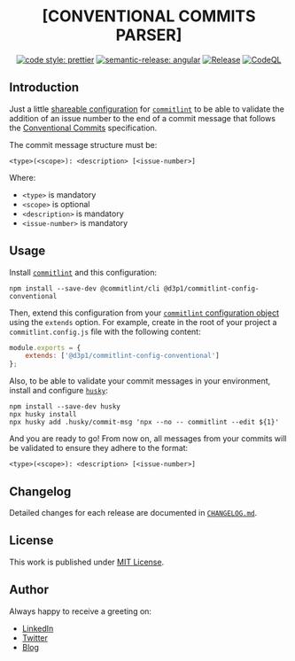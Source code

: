 <div align=center>

# [CONVENTIONAL COMMITS PARSER]

[![code style: prettier](https://img.shields.io/badge/code_style-prettier-ff69b4.svg)](https://github.com/prettier/prettier)
[![semantic-release: angular](https://img.shields.io/badge/semantic--release-angular-e10079?logo=semantic-release)](https://github.com/semantic-release/semantic-release)
[![Release](https://github.com/d3p1/commitlint-config-conventional/actions/workflows/release.yml/badge.svg)](https://github.com/d3p1/commitlint-config-conventional/actions/workflows/release.yml)
[![CodeQL](https://github.com/d3p1/commitlint-config-conventional/actions/workflows/github-code-scanning/codeql/badge.svg)](https://github.com/d3p1/commitlint-config-conventional/actions/workflows/github-code-scanning/codeql)

</div>

## Introduction

Just a little [shareable configuration](https://commitlint.js.org/#/reference-configuration) for [`commitlint`](https://commitlint.js.org/) to be able to validate the addition of an issue number to the end of a commit message that follows the [Conventional Commits](https://www.conventionalcommits.org/en/v1.0.0/) specification.

The commit message structure must be:

```
<type>(<scope>): <description> [<issue-number>]
```

Where:

- `<type>` is mandatory
- `<scope>` is optional
- `<description>` is mandatory
- `<issue-number>` is mandatory 

## Usage

Install [`commitlint`](https://commitlint.js.org/#/guides-local-setup) and this configuration:

```
npm install --save-dev @commitlint/cli @d3p1/commitlint-config-conventional
```

Then, extend this configuration from your [`commitlint` configuration object](https://commitlint.js.org/#/reference-configuration?id=configuration-object-example) using the `extends` option. For example, create in the root of your project a `commitlint.config.js` file with the following content:

```js
module.exports = {
    extends: ['@d3p1/commitlint-config-conventional']
};
```

Also, to be able to validate your commit messages in your environment, install and configure [`husky`](https://typicode.github.io/husky/):

```
npm install --save-dev husky
npx husky install
npx husky add .husky/commit-msg 'npx --no -- commitlint --edit ${1}'
```

And you are ready to go! From now on, all messages from your commits will be validated to ensure they adhere to the format:

```
<type>(<scope>): <description> [<issue-number>]
```

## Changelog

Detailed changes for each release are documented in [`CHANGELOG.md`](./CHANGELOG.md).

## License

This work is published under [MIT License](license).

## Author

Always happy to receive a greeting on:

- [LinkedIn](https://www.linkedin.com/in/cristian-marcelo-de-picciotto/) 
- [Twitter](https://twitter.com/___d3p1)
- [Blog](https://d3p1.dev/)